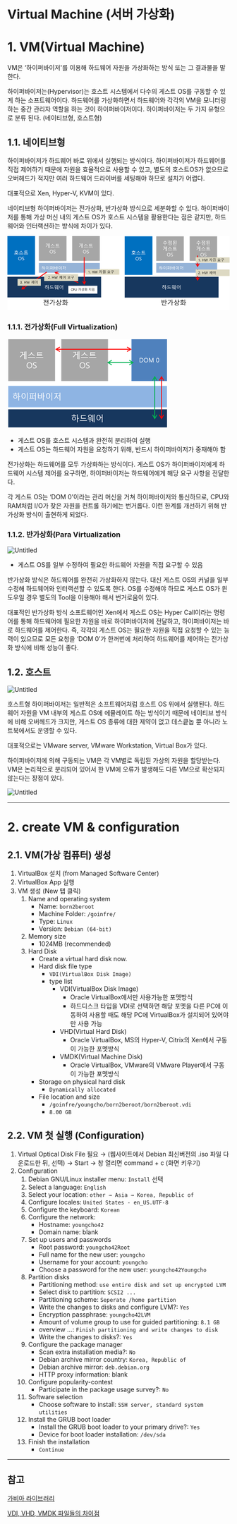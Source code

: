 # Virtual Machine (서버 가상화)

# 1. VM(Virtual Machine)

VM은 ‘하이퍼바이저'를 이용해 하드웨어 자원을 가상화하는 방식 또는 그 결과물을 말한다.

하이퍼바이저는(Hypervisor)는 호스트 시스템에서 다수의 게스트 OS를 구동할 수 있게 하는 소프트웨어이다. 하드웨어를 가상화하면서 하드웨어와 각각의 VM을 모니터링하는 중간 관리자 역할을 하는 것이 하이퍼바이저이다. 하이퍼바이저는 두 가지 유형으로 분류 된다. (네이티브형, 호스트형)

## 1.1. 네이티브형

하이퍼바이저가 하드웨어 바로 위에서 실행되는 방식이다. 하이퍼바이저가 하드웨어를 직접 제어하기 때문에 자원을 효율적으로 사용할 수 있고, 별도의 호스트OS가 없으므로 오버헤드가 적지만 여러 하드웨어 드라이버를 세팅해야 하므로 설치가 어렵다.

대표적으로 Xen, Hyper-V, KVM이 있다.

네이티브형 하이퍼바이저는 전가상화, 반가상화 방식으로 세분화할 수 있다. 하이퍼바이저를 통해 가상 머신 내의 게스트 OS가 호스트 시스템을 활용한다는 점은 같지만, 하드웨어와 인터랙션하는 방식에 차이가 있다.

![Untitled](VirtualMachine/Untitled.png)

### 1.1.1. 전가상화(Full Virtualization)

![Untitled](VirtualMachine/Untitled%201.png)

- 게스트 OS를 호스트 시스템과 완전히 분리하여 실행
- 게스트 OS는 하드웨어 자원을 요청하기 위해, 반드시 하이퍼바이저가 중재해야 함

전가상화는 하드웨어를 모두 가상화하는 방식이다. 게스트 OS가 하이퍼바이저에게 하드웨어 시스템 제어를 요구하면, 하이퍼바이저는 하드웨어에게 해당 요구 사항을 전달한다.

각 게스트 OS는  ‘DOM 0’이라는 관리 머신을 거쳐 하이퍼바이저와 통신하므로, CPU와 RAM처럼 I/O가 잦은 자원을 컨트롤 하기에는 번거롭다. 이런 한계를 개선하기 위해 반가상화 방식이 출현하게 되었다.

### 1.1.2. 반가상화(Para Virtualization

![Untitled](VirtualMachine.png)

- 게스트 OS를 일부 수정하여 필요한 하드웨어 자원을 직접 요구할 수 있음

반가상화 방식은 하드웨어를 완전히 가상화하지 않는다. 대신 게스트 OS의 커널을 일부 수정해 하드웨어와 인터랙션할 수 있도록 한다. OS를 수정해야 하므로 게스트 OS가 윈도우일 경우 별도의 Tool을 이용해야 해서 번거로움이 있다.

대표적인 반가상화 방식 소프트웨어인 Xen에서 게스트 OS는 Hyper Call이라는 명령어를 통해 하드웨어에 필요한 자원을 바로 하이퍼바이저에 전달하고, 하이퍼바이저는 바로 하드웨어를 제어한다. 즉, 각각의 게스트 OS는 필요한 자원을 직접 요청할 수 있는 능력이 있으므로 모든 요청을 ‘DOM 0’가 한꺼번에 처리하여 하드웨어를 제어하는 전가상화 방식에 비해 성능이 좋다.

## 1.2. 호스트

![Untitled](VirtualMachine.png)

호스트형 하이퍼바이저는 일반적은 소프트웨어처럼 호스트 OS 위에서 실행된다. 하드웨어 자원을 VM 내부의 게스트 OS에 에뮬레이트 하는 방식이기 때문에 네이티브 방식에 비해 오버헤드가 크지만, 게스트 OS 종류에 대한 제약이 없고 데스킅놉 뿐 아니라 노트북에서도 운영할 수 있다.

대표적으로는 VMware server, VMware Workstation, Virtual Box가 있다.

하이퍼바이저에 의해 구동되는 VM은 각 VM별로 독립된 가상의 자원을 할당받는다. VM은 논리적으로 분리되어 있어서 한 VM에 오류가 발생해도 다른 VM으로 확산되지 않는다는 장점이 있다.

![Untitled](VirtualMachine.png)

---

# 2. create VM & configuration

## 2.1. VM(가상 컴퓨터) 생성

1. VirtualBox 설치 (from Managed Software Center)
2. VirtualBox App 실행
3. VM 생성 (New 탭 클릭)
    1. Name and operating system
        - Name: `born2beroot`
        - Machine Folder: `/goinfre/`
        - Type: `Linux`
        - Version: `Debian (64-bit)`
    2. Memory size
        - 1024MB (recommended)
    3. Hard Disk
        - Create a virtual hard disk now.
        - Hard disk file type
            - `VDI(VirtualBox Disk Image)`
            - type list
                - VDI(VirtualBox Disk Image)
                    - Oracle VirtualBox에서만 사용가능한 포멧방식
                    - 하드디스크 타입을 VDI로 선택하면 해당 포멧을 다른 PC에 이동하여 사용할 때도 해당 PC에 VirtualBox가 설치되어 있어야만 사용 가능
                - VHD(Virtual Hard Disk)
                    - Oracle VirtualBox, MS의 Hyper-V, Citrix의 Xen에서 구동이 가능한 포멧방식
                - VMDK(Virtual Machine Disk)
                    - Oracle VirtualBox, VMware의 VMware Player에서 구동이 가능한 포멧방식
        - Storage on physical hard disk
            - `Dynamically allocated`
        - File location and size
            - `/goinfre/youngcho/born2beroot/born2beroot.vdi`
            - `8.00 GB`

## 2.2. VM 첫 실행 (Configuration)

1. Virtual Optical Disk File 필요 → (웹사이트에서 Debian 최신버전의 .iso 파일 다운로드한 뒤, 선택) → Start → 창 열리면 command + c (화면 키우기)
2. Configuration
    1. Debian GNU/Linux installer menu: `Install` 선택
    2. Select a language: `English`
    3. Select your location: `other → Asia → Korea, Republic of`
    4. Configure locales: `United States - en_US.UTF-8`
    5. Configure the keyboard: `Korean`
    6. Configure the network: 
        - Hostname: `youngcho42`
        - Domain name: blank
    7. Set up users and passwords
        - Root password: `youngcho42Root`
        - Full name for the new user: `youngcho`
        - Username for your account: `youngcho`
        - Choose a password for the new user: `youngcho42Youngcho`
    8. Partition disks
        - Partitioning method: `use entire disk and set up encrypted LVM`
        - Select disk to partition: `SCSI2 ...`
        - Partitioning scheme: `Seperate /home partition`
        - Write the changes to disks and configure LVM?: `Yes`
        - Encryption passphrase: `youngcho42LVM`
        - Amount of volume group to use for guided partitioning: `8.1 GB`
        - overview …: `Finish partitioning and write changes to disk`
        - Write the changes to disks?: `Yes`
    9. Configure the package manager
        - Scan extra installation media?: `No`
        - Debian archive mirror country: `Korea, Republic of`
        - Debian archive mirror: `deb.debian.org`
        - HTTP proxy information: blank
    10. Configure popularity-contest
        - Participate in the package usage survey?: `No`
    11. Software selection
        - Choose software to install: `SSH server, standard system utilities`
    12. Install the GRUB boot loader
        - Install the GRUB boot loader to your primary drive?: `Yes`
        - Device for boot loader installation: `/dev/sda`
    13. Finish the installation
        - `Continue`

---

## 참고

[가비아 라이브러리](https://library.gabia.com/contents/infrahosting/7426/)

[](https://techdebt.tistory.com/18?category=833728)

[VDI, VHD, VMDK 파일들의 차이점](https://apophis0.tistory.com/48)